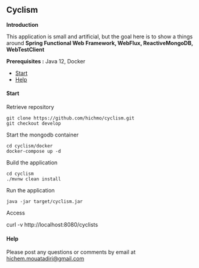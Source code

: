 ## Cyclism

**Introduction**

This application is small and artificial, but the goal here is to show a things around
**Spring Functional Web Framework, WebFlux, ReactiveMongoDB, WebTestClient**


**Prerequisites :** Java 12,  Docker

* [Start](#start)
* [Help](#help)

#### Start

Retrieve repository
```
git clone https://github.com/hichmo/cyclism.git
git checkout develop
```
Start the mongodb container
```
cd cyclism/docker
docker-compose up -d
```

Build the application
```
cd cyclism
./mvnw clean install
```
Run the application
```
java -jar target/cyclism.jar
```
Access

curl -v http://localhost:8080/cyclists

#### Help
Please post any questions or comments by email at hichem.mouatadiri@gmail.com
